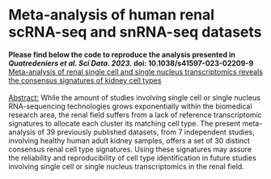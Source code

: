 # **Meta-analysis of human renal scRNA-seq and snRNA-seq datasets**
**Please find below the code to reproduce the analysis presented in _Quatredeniers et al. Sci Data. 2023._ doi: 10.1038/s41597-023-02209-9**
<br />
[Meta-analysis of renal single cell and single nucleus transcriptomics reveals the consensus signatures of kidney cell types](https://pubmed.ncbi.nlm.nih.gov/37280226/) 
<br />
<br />
<ins>Abstract:</ins> While the amount of studies involving single cell or single nucleus RNA-sequencing technologies grows exponentially within the biomedical research area, the renal field suffers from a lack of reference transcriptomic signatures to allocate each cluster its matching cell type. The present meta-analysis of 39 previously published datasets, from 7 independent studies, involving healthy human adult kidney samples, offers a set of 30 distinct consensus renal cell type signatures. Using these signatures may assure the reliability and reproducibility of cell type identification in future studies involving single cell or single nucleus transcriptomics in the renal field.
